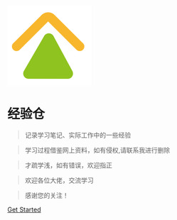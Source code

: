 <!-- _coverpage.md 封面 -->

 ![logo](images/logo.png)

# 经验仓

> 记录学习笔记、实际工作中的一些经验

> 学习过程借鉴网上资料，如有侵权,请联系我进行删除

> 才疏学浅，如有错误，欢迎指正

> 欢迎各位大佬，交流学习

> 感谢您的关注！


<!-- 背景图片 -->

<!-- ![](_media/bg.png) -->

<!-- 背景色 -->

<!-- ![color](#f0f0f0) -->
[Get Started](README.md)